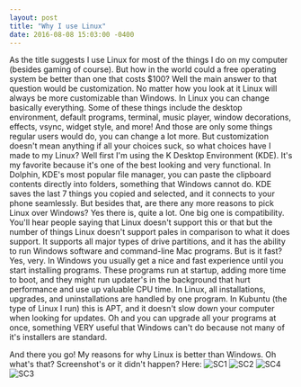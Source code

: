 ```yaml
---
layout: post
title: "Why I use Linux"
date: 2016-08-08 15:03:00 -0400
---
```

As the title suggests I use Linux for most of the things I do on my computer (besides gaming of course). But how in the world could a free operating system be better than one that costs $100? Well the main answer to that question would be customization. No matter how you look at it Linux will always be more customizable than Windows. In Linux you can change basically everything. Some of these things include the desktop environment, default programs, terminal, music player, window decorations, effects, vsync, widget style, and more! And those are only some things regular users would do, you can change a lot more. But customization doesn't mean anything if all your choices suck, so what choices have I made to my Linux? Well first I'm using the K Desktop Environment (KDE). It's my favorite because it's one of the best looking and very functional. In Dolphin, KDE's most popular file manager, you can paste the clipboard contents directly into folders, something that Windows cannot do. KDE saves the last 7 things you copied and selected, and it connects to your phone seamlessly. But besides that, are there any more reasons to pick Linux over Windows? Yes there is, quite a lot. One big one is compatibility. You'll hear people saying that Linux doesn't support this or that but the number of things Linux doesn't support pales in comparison to what it does support. It supports all major types of drive partitions, and it has the ability to run Windows software and command-line Mac programs. But is it fast? Yes, very. In Windows you usually get a nice and fast experience until you start installing programs. These programs run at startup, adding more time to boot, and they might run updater's in the background that hurt performance and use up valuable CPU time. In Linux, all installations, upgrades, and uninstallations are handled by one program. In Kubuntu (the type of Linux I run) this is APT, and it doesn't slow down your computer when looking for updates. Oh and you can upgrade all your programs at once, something VERY useful that Windows can't do because not many of it's installers are standard.

And there you go! My reasons for why Linux is better than Windows. Oh what's that? Screenshot's or it didn't happen? Here:
![SC1]({{site.url}}/assets/SC1.png "SC1")
![SC2]({{site.url}}/assets/SC2.png "SC2")
![SC4]({{site.url}}/assets/SC3.png "SC3")
![SC3]({{site.url}}/assets/SC4.png "SC4")
